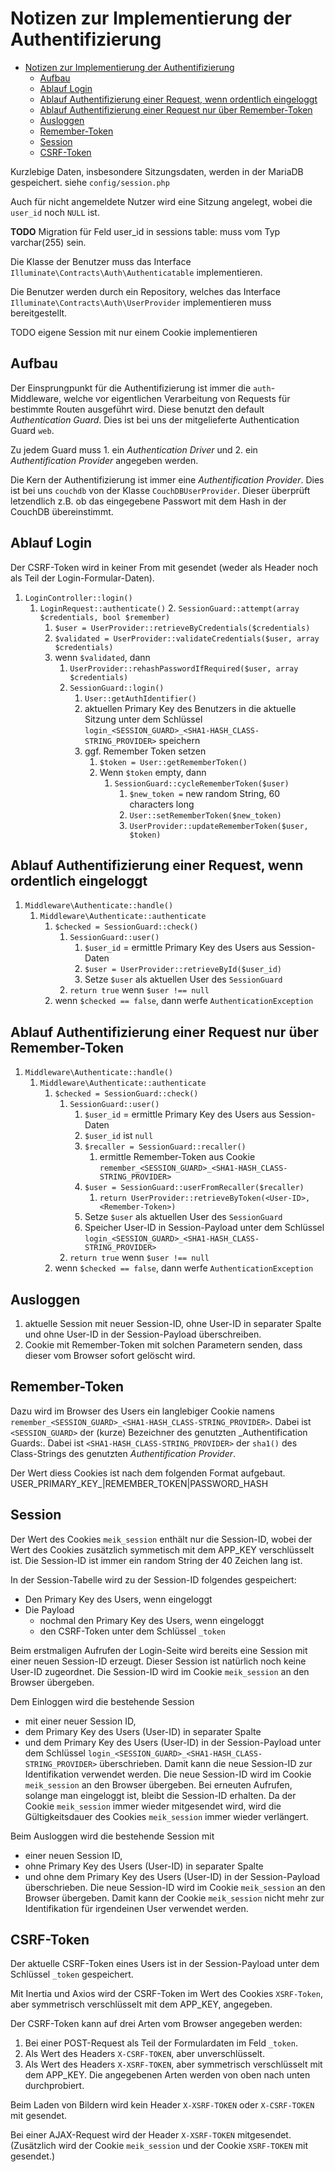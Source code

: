 # Notizen zur Implementierung der Authentifizierung

- [Notizen zur Implementierung der Authentifizierung](#notizen-zur-implementierung-der-authentifizierung)
	- [Aufbau](#aufbau)
	- [Ablauf Login](#ablauf-login)
	- [Ablauf Authentifizierung einer Request, wenn ordentlich eingeloggt](#ablauf-authentifizierung-einer-request-wenn-ordentlich-eingeloggt)
	- [Ablauf Authentifizierung einer Request nur über Remember-Token](#ablauf-authentifizierung-einer-request-nur-über-remember-token)
	- [Ausloggen](#ausloggen)
	- [Remember-Token](#remember-token)
	- [Session](#session)
	- [CSRF-Token](#csrf-token)

Kurzlebige Daten, insbesondere Sitzungsdaten, werden in der MariaDB gespeichert.
siehe `config/session.php`

Auch für nicht angemeldete Nutzer wird eine Sitzung angelegt, wobei die `user_id` noch `NULL` ist.

**TODO** Migration für Feld user_id in sessions table: muss vom Typ varchar(255) sein.

Die Klasse der Benutzer muss das Interface `Illuminate\Contracts\Auth\Authenticatable` implementieren.

Die Benutzer werden durch ein Repository, welches das Interface `Illuminate\Contracts\Auth\UserProvider` implementieren muss bereitgestellt.

TODO eigene Session mit nur einem Cookie implementieren


## Aufbau
Der Einsprungpunkt für die Authentifizierung ist immer die `auth`-Middleware,
welche vor eigentlichen Verarbeitung von Requests für bestimmte Routen ausgeführt wird.
Diese benutzt den default _Authentication Guard_. Dies ist bei uns der mitgelieferte Authentication Guard `web`.

Zu jedem Guard muss 1. ein _Authentication Driver_ und 2. ein _Authentification Provider_ angegeben werden.

Die Kern der Authentifizierung ist immer eine _Authentification Provider_.
Dies ist bei uns `couchdb` von der Klasse `CouchDBUserProvider`.
Dieser überprüft letzendlich z.B. ob das eingegebene Passwort mit dem Hash in der CouchDB übereinstimmt.


## Ablauf Login
Der CSRF-Token wird in keiner From mit gesendet (weder als Header noch als Teil der Login-Formular-Daten).

1. `LoginController::login()`
   1. `LoginRequest::authenticate()`
      2. `SessionGuard::attempt(array $credentials, bool $remember)`
         1. `$user = UserProvider::retrieveByCredentials($credentials)`
         2. `$validated = UserProvider::validateCredentials($user, array $credentials)`
         3. wenn `$validated`, dann
            1. `UserProvider::rehashPasswordIfRequired($user, array $credentials)`
            2. `SessionGuard::login()`
               1. `User::getAuthIdentifier()`
               2. aktuellen Primary Key des Benutzers in die aktuelle Sitzung unter dem Schlüssel `login_<SESSION_GUARD>_<SHA1-HASH_CLASS-STRING_PROVIDER>` speichern
               3. ggf. Remember Token setzen
                  1. `$token = User::getRememberToken()`
                  2. Wenn `$token` empty, dann
                     1. `SessionGuard::cycleRememberToken($user)`
                        1. `$new_token =` new random String, 60 characters long
                        2. `User::setRememberToken($new_token)`
                        3. `UserProvider::updateRememberToken($user, $token)`


## Ablauf Authentifizierung einer Request, wenn ordentlich eingeloggt
1. `Middleware\Authenticate::handle()`
   1. `Middleware\Authenticate::authenticate`
      1. `$checked = SessionGuard::check()`
         1. `SessionGuard::user()`
            1. `$user_id` = ermittle Primary Key des Users aus Session-Daten
            2. `$user = UserProvider::retrieveById($user_id)`
            3. Setze `$user` als aktuellen User des `SessionGuard`
         2. `return true` wenn `$user !== null`
      2. wenn `$checked == false`, dann werfe `AuthenticationException`


## Ablauf Authentifizierung einer Request nur über Remember-Token
1. `Middleware\Authenticate::handle()`
   1. `Middleware\Authenticate::authenticate`
      1. `$checked = SessionGuard::check()`
         1. `SessionGuard::user()`
            1. `$user_id` = ermittle Primary Key des Users aus Session-Daten
            2. `$user_id` ist `null`
            3. `$recaller = SessionGuard::recaller()`
               1. ermittle Remember-Token aus Cookie `remember_<SESSION_GUARD>_<SHA1-HASH_CLASS-STRING_PROVIDER>`
            4. `$user = SessionGuard::userFromRecaller($recaller)`
               1. `return UserProvider::retrieveByToken(<User-ID>, <Remember-Token>)`
            5. Setze `$user` als aktuellen User des `SessionGuard`
            6. Speicher User-ID in Session-Payload unter dem Schlüssel `login_<SESSION_GUARD>_<SHA1-HASH_CLASS-STRING_PROVIDER>`
         2. `return true` wenn `$user !== null`
      2. wenn `$checked == false`, dann werfe `AuthenticationException`


## Ausloggen
1. aktuelle Session mit neuer Session-ID, ohne User-ID in separater Spalte und ohne User-ID in der Session-Payload überschreiben.
2. Cookie mit Remember-Token mit solchen Parametern senden, dass dieser vom Browser sofort gelöscht wird.


## Remember-Token
Dazu wird im Browser des Users ein langlebiger Cookie namens `remember_<SESSION_GUARD>_<SHA1-HASH_CLASS-STRING_PROVIDER>`.
Dabei ist `<SESSION_GUARD>` der (kurze) Bezeichner des genutzten _Authentification Guards:.
Dabei ist `<SHA1-HASH_CLASS-STRING_PROVIDER>` der `sha1()` des Class-Strings des genutzten _Authentification Provider_.

Der Wert diess Cookies ist nach dem folgenden Format aufgebaut.
USER_PRIMARY_KEY_|REMEMBER_TOKEN|PASSWORD_HASH


## Session
Der Wert des Cookies `meik_session` enthält nur die Session-ID,
wobei der Wert des Cookies zusätzlich symmetisch mit dem APP_KEY verschlüsselt ist.
Die Session-ID ist immer ein random String der 40 Zeichen lang ist.

In der Session-Tabelle wird zu der Session-ID folgendes gespeichert:
- Den Primary Key des Users, wenn eingeloggt
- Die Payload
  - nochmal den Primary Key des Users, wenn eingeloggt
  - den CSRF-Token unter dem Schlüssel `_token`

Beim erstmaligen Aufrufen der Login-Seite wird bereits eine Session mit einer neuen Session-ID erzeugt.
Dieser Session ist natürlich noch keine User-ID zugeordnet.
Die Session-ID wird im Cookie `meik_session` an den Browser übergeben.

Dem Einloggen wird die bestehende Session
- mit einer neuer Session ID,
- dem Primary Key des Users (User-ID) in separater Spalte
- und dem Primary Key des Users (User-ID) in der Session-Payload unter dem Schlüssel `login_<SESSION_GUARD>_<SHA1-HASH_CLASS-STRING_PROVIDER>`
überschrieben.
Damit kann die neue Session-ID zur Identifikation verwendet werden.
Die neue Session-ID wird im Cookie `meik_session` an den Browser übergeben.
Bei erneuten Aufrufen, solange man eingeloggt ist, bleibt die Session-ID erhalten.
Da der Cookie `meik_session` immer wieder mitgesendet wird, wird die Gültigkeitsdauer des Cookies `meik_session` immer wieder verlängert.

Beim Ausloggen wird die bestehende Session mit
- einer neuen Session ID,
- ohne Primary Key des Users (User-ID) in separater Spalte
- und ohne dem Primary Key des Users (User-ID) in der Session-Payload
überschrieben.
Die neue Session-ID wird im Cookie `meik_session` an den Browser übergeben.
Damit kann der Cookie `meik_session` nicht mehr zur Identifikation für irgendeinen User verwendet werden.


## CSRF-Token
Der aktuelle CSRF-Token eines Users ist in der Session-Payload unter dem Schlüssel `_token` gespeichert.

Mit Inertia und Axios wird der CSRF-Token im Wert des Cookies `XSRF-Token`, aber symmetrisch verschlüsselt mit dem APP_KEY, angegeben.

Der CSRF-Token kann auf drei Arten vom Browser angegeben werden:
1. Bei einer POST-Request als Teil der Formulardaten im Feld `_token`.
2. Als Wert des Headers `X-CSRF-TOKEN`, aber unverschlüsselt.
3. Als Wert des Headers `X-XSRF-TOKEN`, aber symmetrisch verschlüsselt mit dem APP_KEY.
Die angegebenen Arten werden von oben nach unten durchprobiert.

Beim Laden von Bildern wird kein Header `X-XSRF-TOKEN` oder `X-CSRF-TOKEN` mit gesendet.

Bei einer AJAX-Request wird der Header `X-XSRF-TOKEN` mitgesendet.
(Zusätzlich wird der Cookie `meik_session` und der Cookie `XSRF-TOKEN` mit gesendet.)
